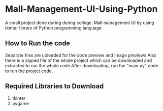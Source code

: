 # Mall-Management-UI-Using-Python
A small project done during during college. Mall management UI by using tkinter library of Python programming language

## How to Run the code
Separate files are uploaded for the code preview and image previews
Also there is a zipped file of the whole project which can be downloaded and extracted to run the whole code
After downloading, run the "main.py" code to run the project code.

## Required Libraries to Download
1. tkinter 
2. pygame 
